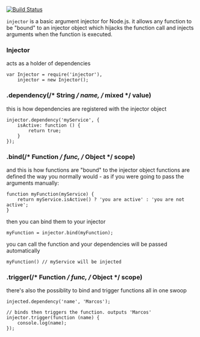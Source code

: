 [![Build Status](https://travis-ci.org/minond/injector.svg?branch=master)](https://travis-ci.org/minond/injector)

`injector` is a basic argument injector for Node.js. it allows any function to
be "bound" to an injector object which hijacks the function call and injects
arguments when the function is executed.

### Injector
acts as a holder of dependencies

```
var Injector = require('injector'),
    injector = new Injector();
```

### .dependency(/* String */ name, /* mixed */ value)
this is how dependencies are registered with the injector object

```
injector.dependency('myService', {
    isActive: function () {
        return true;
    }
});
```
### .bind(/* Function */ func, /* Object */ scope)
and this is how functions are "bound" to the injector object functions are
defined the way you normally would - as if you were going to pass the arguments
manually:

```
function myFunction(myService) {
    return myService.isActive() ? 'you are active' : 'you are not active';
}
```

then you can bind them to your injector
```
myFunction = injector.bind(myFunction);
```

you can call the function and your dependencies will be passed automatically
```
myFunction() // myService will be injected
```

### .trigger(/* Function */ func, /* Object */ scope)
there's also the possiblity to bind and trigger functions all in one swoop

```
injected.dependency('name', 'Marcos');

// binds then triggers the function. outputs 'Marcos'
injector.trigger(function (name) {
    console.log(name);
});
```
